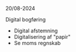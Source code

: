 20/08-2024


Digital bogføring

- Digital afstemning
- Digitalisering af "papir"
- Se moms regnskab
